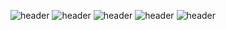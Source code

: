 ![header](https://capsule-render.vercel.app/api?type=venom)
![header](https://capsule-render.vercel.app/api?color=auto)
![header](https://capsule-render.vercel.app/api?height=400)
![header](https://capsule-render.vercel.app/api?text=Hello%World!)
![header](https://capsule-render.vercel.app/api?type=rounded&color=gradient&text=%20asdf%20&height=300&fontSize=100&textBg=true)
<!--
**jjiisoo/jjiisoo** is a ✨ _special_ ✨ repository because its `README.md` (this file) appears on your GitHub profile.

Here are some ideas to get you started:

- 🔭 I’m currently working on ...
- 🌱 I’m currently learning ...
- 👯 I’m looking to collaborate on ...
- 🤔 I’m looking for help with ...
- 💬 Ask me about ...
- 📫 How to reach me: ...
- 😄 Pronouns: ...
- ⚡ Fun fact: ...
-->
